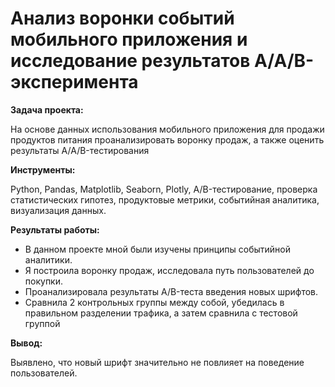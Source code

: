# Анализ воронки событий мобильного приложения и исследование результатов A/A/B-эксперимента

 **Задача проекта:**

 
 На основе данных использования мобильного приложения для продажи продуктов питания проанализировать воронку продаж, а также оценить результаты A/A/B-тестирования

  **Инструменты:** 


Python, Pandas, Matplotlib, Seaborn, Plotly, A/B-тестирование, проверка статистических гипотез, продуктовые метрики, событийная аналитика, визуализация данных.

 **Результаты работы:** 
- В данном проекте мной были изучены принципы событийной аналитики.
- Я построила  воронку продаж, исследовала путь пользователей до покупки.
- Проанализировала результаты A/B-теста введения новых шрифтов.
- Сравнила 2 контрольных группы между собой, убедилась в правильном разделении трафика, а затем сравнила с тестовой группой

**Вывод:**


Выявлено, что новый шрифт значительно не повлияет на поведение пользователей.
